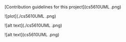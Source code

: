 
[Contribution guidelines for this project](cs5610UML .png)

![plot](./cs5610UML .png)

![alt text](./cs5610UML .png)

![alt text](cs5610UML .png)
